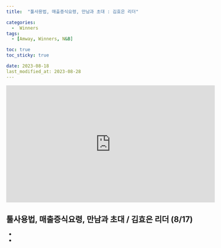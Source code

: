```yaml
---
title:  "툴사용법, 매출증식요령, 만남과 초대 : 김효은 리더" 

categories:
  -  Winners
tags:
  - [Amway, Winners, N&B]

toc: true
toc_sticky: true

date: 2023-08-18
last_modified_at: 2023-08-28
---
```



<iframe width="560" height="315" src="https://www.youtube.com/embed/s2o5Tbzr2II?si=KqDGlHDyOH6ZjTSE" title="YouTube video player" frameborder="0" allow="accelerometer; autoplay; clipboard-write; encrypted-media; gyroscope; picture-in-picture; web-share" allowfullscreen></iframe>


## 툴사용법, 매출증식요령, 만남과 초대 / 김효은 리더 (8/17)

+ 

+ 